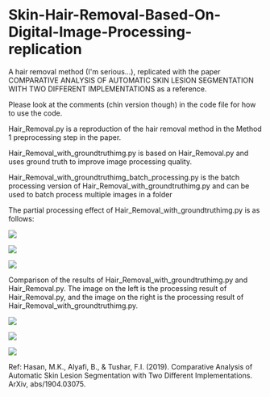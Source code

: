 # Skin-Hair-Removal-Based-On-Digital-Image-Processing-replication
A hair removal method (I'm serious...), replicated with the paper COMPARATIVE ANALYSIS OF AUTOMATIC SKIN LESION SEGMENTATION WITH TWO DIFFERENT IMPLEMENTATIONS as a reference.

Please look at the comments (chin version though) in the code file for how to use the code.

Hair_Removal.py is a reproduction of the hair removal method in the Method 1 preprocessing step in the paper.

Hair_Removal_with_groundtruthimg.py is based on Hair_Removal.py and uses ground truth to improve image processing quality.

Hair_Removal_with_groundtruthimg_batch_processing.py is the batch processing version of Hair_Removal_with_groundtruthimg.py and can be used to batch process multiple images in a folder

The partial processing effect of Hair_Removal_with_groundtruthimg.py is as follows:

![](https://i.loli.net/2020/12/10/5F1OPt7QElwvXKM.jpg)

![](https://i.loli.net/2020/12/10/RmJa5sdbLenMBFX.jpg)

![](https://i.loli.net/2020/12/10/j2O934xYUblsEpg.jpg)

Comparison of the results of Hair_Removal_with_groundtruthimg.py and Hair_Removal.py. The image on the left is the processing result of Hair_Removal.py, and the image on the right is the processing result of Hair_Removal_with_groundtruthimg.py.

![](https://i.loli.net/2020/12/10/k6gHBP4GDlfCiS5.png)

![](https://i.loli.net/2020/12/10/FKICciTu83HN1EQ.png)

![](https://i.loli.net/2020/12/10/PxHQt7TbEFkZMon.png)

Ref:
Hasan, M.K., Alyafi, B., & Tushar, F.I. (2019). Comparative Analysis of Automatic Skin Lesion Segmentation with Two Different Implementations. ArXiv, abs/1904.03075.
